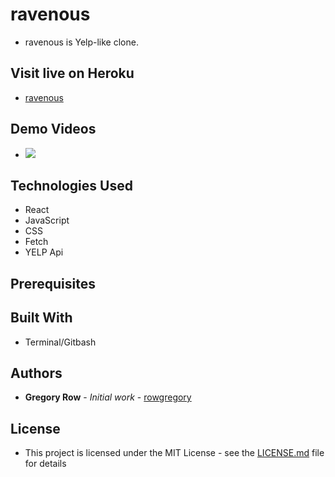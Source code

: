 # ravenous

 * ravenous is Yelp-like clone.

## Visit live on Heroku

  * [ravenous](https://friendfindergr.herokuapp.com/)


     
## Demo Videos

 * ![](app/public/images/Friend-Finder.gif?raw=true)
 
## Technologies Used

 * React
 * JavaScript
 * CSS
 * Fetch
 * YELP Api
 
## Prerequisites
 

## Built With

 * Terminal/Gitbash
 

## Authors

 * **Gregory Row** - *Initial work* - [rowgregory](https://github.com/rowgregory)

## License

 * This project is licensed under the MIT License - see the [LICENSE.md](LICENSE.md) file for details
